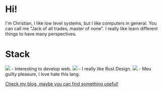 # Hi!

I'm Christian, I like low level systems, but I like computers in general. You can call me "Jack of all trades, master of none". I really like learn different things to have many perspectives.

# Stack
![](https://img.shields.io/badge/TYPESCRIPT-00599C?style=for-the-badge&logo=typescript&logoColor=white) - Interesting to develop web.
![](https://img.shields.io/badge/Rust-000000?style=for-the-badge&logo=rust&logoColor=white) - I really like Rust Design.
![](https://img.shields.io/badge/C%2B%2B-00599C?style=for-the-badge&logo=c%2B%2B&logoColor=white) - Meu guilty pleasure, I love hate this lang.

[Check my blog, maybe you can find something useful!](https://every2.github.io/blog/)
